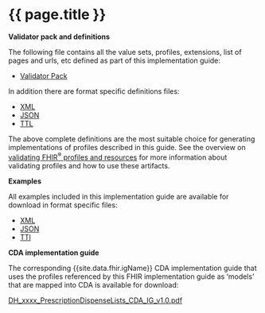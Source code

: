 # {{ page.title }}

**Validator pack and definitions**

The following file contains all the value sets, profiles, extensions, list of pages and urls, etc defined as part of this implementation guide:
- [Validator Pack](validator.pack)

In addition there are format specific definitions files:
- [XML](definitions.xml.zip)
- [JSON](definitions.json.zip)
- [TTL](definitions.ttl.zip)

The above complete definitions are the most suitable choice for generating implementations of profiles described in this guide. See the overview on [validating FHIR<sup>&reg;</sup> profiles and resources](http://hl7.org/fhir/STU3/validation.html) for more information about validating profiles and how to use these artifacts.

**Examples** 

All examples included in this implementation guide are available for download in format specific files:

- [XML](examples.xml.zip)
- [JSON](examples.json.zip)
- [TTl](examples.ttl.zip)

**CDA implementation guide**

The corresponding {{site.data.fhir.igName}} CDA implementation guide that uses the profiles referenced by this FHIR implementation guide as ‘models’ that are mapped into CDA is available for download:

[DH_xxxx_PrescriptionDispenseLists_CDA_IG_v1.0.pdf](..\..\..\ci-fhir-stu3\pages\AdvanceCareRecords\_includes\DH_xxxx_PrescriptionDispenseLists_CDA_IG_v1.0.pdf)
